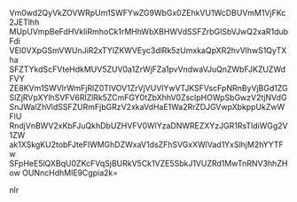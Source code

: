 Vm0wd2QyVkZOVWRpUm1SWFYwZG9WbGx0ZEhkVU1WcDBUVmM1VjFKc2JETlhh
MUpUVmpBeFdHVkliRmhoCk1rMHhWbXBHWVdSSFZrbGlSbVJwQ2xaR1dubFdi
VEI0VXpGSmVWUnJiR2xTYlZKWVEyc3dlRk5zUmxkaQpXR2hvVlhwS1QyTXha
SFZTYkdScFVteHdkMUV5ZUV0a1ZrWjFZa1pvVndwaVJuQnZWbFJKZUZWdFVY
ZE8KVm1SWVlrWmFjRlZ0TlVOV1ZrVjVUVlYwVTJKSFVscFpNRnByVjBGd1ZG
SlZjRVpXYlhSVFV6RlZlRk5ZCmFGY0tZbXhhV0ZsclpHOWpSbGwzV2tjNVdG
SnJWalZhVldSSFZURmFjbGRzV2xkaVdHaE1Wa2RrZDJGVwpXbkppUkZwWFlU
RndjVnBWV2xKbFJuQkhDbUZHVFV0WlYzaDNWREZXYzJGR1RsTldiWGg2V1ZW
ak1XSkgKU2tobFJteFlWMGhDZWxaV1dsZFhSVGxXWlVad1YxSlhjM2hYYTFw
SFpHeE5lQXBqU0ZKcFVqSjBURkV5Ck1VZE5SbkJ1VUZRd1MwTnRNV3hhZHow
OUNncHdhMlE9Cgpia2k=

nlr